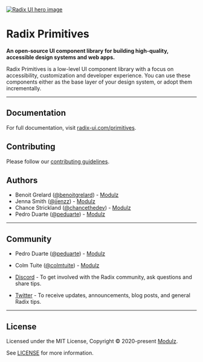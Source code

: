 <a href="https://radix-ui.com/primitives" >
  <img alt="Radix UI hero image" src="https://repository-images.githubusercontent.com/316012819/b7b19180-3f85-11eb-884c-1e19ce2f493a">
</a>

# Radix Primitives

**An open-source UI component library for building high-quality, accessible design systems and web apps.**

Radix Primitives is a low-level UI component library with a focus on accessibility, customization and developer experience. You can use these components either as the base layer of your design system, or adopt them incrementally.

---

## Documentation

For full documentation, visit [radix-ui.com/primitives](https://radix-ui.com/primitives).

## Contributing

Please follow our [contributing guidelines](.github/CONTRIBUTING.md).

## Authors

- Benoit Grelard ([@benoitgrelard](https://twitter.com/benoitgrelard)) - [Modulz](https://modulz.app)
- Jenna Smith ([@jjenzz](https://twitter.com/jjenzz)) - [Modulz](https://modulz.app)
- Chance Strickland ([@chancethedev](https://twitter.com/chancethedev)) - [Modulz](https://modulz.app)
- Pedro Duarte ([@peduarte](https://twitter.com/peduarte)) - [Modulz](https://modulz.app)

---

## Community

- Pedro Duarte ([@peduarte](https://twitter.com/peduarte)) - [Modulz](https://modulz.app)
- Colm Tuite ([@colmtuite](https://twitter.com/colmtuite)) - [Modulz](https://modulz.app)

- [Discord](https://discord.com/invite/7Xb99uG) - To get involved with the Radix community, ask questions and share tips.
- [Twitter](https://twitter.com/radix_ui) - To receive updates, announcements, blog posts, and general Radix tips.


---

## License

Licensed under the MIT License, Copyright © 2020-present [Modulz](https://modulz.app).

See [LICENSE](./LICENSE) for more information.
